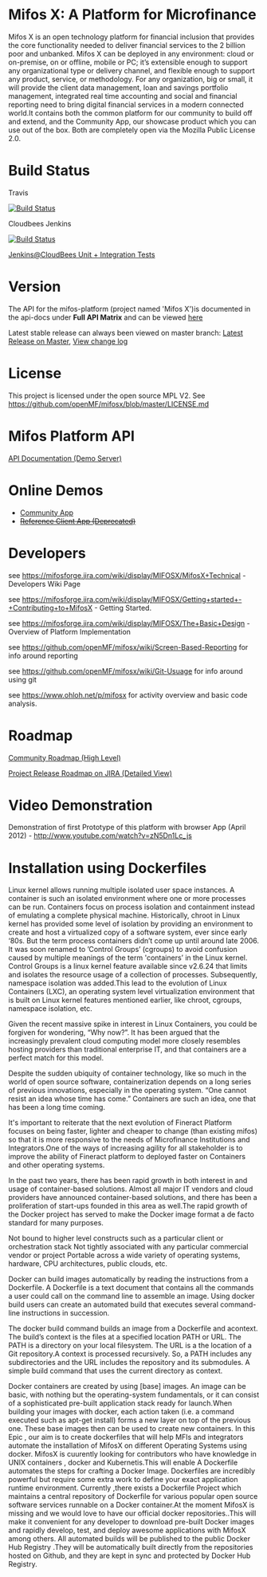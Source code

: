 Mifos X: A Platform for Microfinance
======

Mifos X is an open technology platform for financial inclusion that provides the core functionality needed to deliver financial services to the 2 billion poor and unbanked. Mifos X can be deployed in any environment: cloud or on-premise, on or offline, mobile or PC; it’s extensible enough to support any organizational type or delivery channel, and flexible enough to support any product, service, or methodology. For any organization, big or small, it will provide the client data management, loan and savings portfolio management, integrated real time accounting and social and financial reporting need to bring digital financial services in a modern connected world.It contains both the common platform for our community to build off and extend, and the Community App, our showcase product which you can use out of the box. Both are completely open via the Mozilla Public License 2.0.


Build Status
============

Travis

[![Build
Status](https://travis-ci.org/openMF/mifosx.png?branch=master)](https://travis-ci.org/openMF/mifosx)

Cloudbees Jenkins

[![Build
Status](https://openmf.ci.cloudbees.com/job/MIFOSX%20INTEGRATION%20TEST/badge/icon)](https://openmf.ci.cloudbees.com/job/MIFOSX%20INTEGRATION%20TEST/)

<a target="_blank" href="https://openmf.ci.cloudbees.com/job/MIFOSX%20INTEGRATION%20TEST/"  title="Jenkins@CloudBees">Jenkins@CloudBees Unit + Integration Tests</a>


Version
==========

The API for the mifos-platform (project named 'Mifos X')is documented in the api-docs under <b>Full API Matrix</b> and can be viewed <a target="_blank" href="https://demo.openmf.org/api-docs/apiLive.htm" title="API Documentation"> here
</a>

Latest stable release can always been viewed on master branch: <a target="_blank" href="https://github.com/openMF/mifosx/tree/master" title="Latest Release">Latest Release on Master</a>, <a target="_blank" href="https://github.com/openMF/mifosx/blob/master/CHANGELOG.md" title="Latest release change log">View change log</a>

License
=============

This project is licensed under the open source MPL V2. See https://github.com/openMF/mifosx/blob/master/LICENSE.md

Mifos Platform API
=====================

<a target="_blank" href="https://demo.openmf.org/api-docs/apiLive.htm" title="mifos platform api">API Documentation (Demo Server)</a>


Online Demos
=============================

* <a target="_blank" href="https://demo.openmf.org" title="Reference Client App">Community App</a>
* ~~<a target="_blank" href="https://demo.openmf.org/old/" title="Community App">Reference Client App (Deprecated)</a>~~

Developers
==========
see https://mifosforge.jira.com/wiki/display/MIFOSX/MifosX+Technical - Developers Wiki Page

see https://mifosforge.jira.com/wiki/display/MIFOSX/Getting+started+-+Contributing+to+MifosX  - Getting Started.

see https://mifosforge.jira.com/wiki/display/MIFOSX/The+Basic+Design - Overview of Platform Implementation

see https://github.com/openMF/mifosx/wiki/Screen-Based-Reporting for info around reporting

see https://github.com/openMF/mifosx/wiki/Git-Usuage for info around using git

see https://www.ohloh.net/p/mifosx for activity overview and basic code analysis.

Roadmap
==============

<a target="_blank" href="http://goo.gl/IXS9Q" title="Community Roadmap (High Level)">Community Roadmap (High Level)</a>

<a target="_blank" href="https://mifosforge.jira.com/browse/MIFOSX#selectedTab=com.atlassian.jira.plugin.system.project%3Aroadmap-panel" 
   title="Project Release Roadmap on JIRA (Detailed View)">Project Release Roadmap on JIRA (Detailed View)</a>

Video Demonstration
===============

Demonstration of first Prototype of this platform with browser App (April 2012) - http://www.youtube.com/watch?v=zN5Dn1Lc_js

Installation using Dockerfiles
==============================

Linux kernel allows running multiple isolated user space instances. A container is such an isolated environment where one or more processes can be run. Containers focus on process isolation and containment instead of emulating a complete physical machine. Historically, chroot in Linux kernel has provided some level of isolation by providing an environment to create and host a virtualized copy of a software system, ever since early ‘80s. But the term process containers didn’t come up until around late 2006. It was soon renamed to ’Control Groups’ (cgroups) to avoid confusion caused by multiple meanings of the term 'containers’ in the Linux kernel. Control Groups is a linux kernel feature available since v2.6.24 that limits and isolates the resource usage of a collection of processes. Subsequently, namespace isolation was added.This lead to the evolution of Linux Containers (LXC), an operating system level virtualization environment that is built on Linux kernel features mentioned earlier, like chroot, cgroups, namespace isolation, etc.


Given the recent massive spike in interest in Linux Containers, you could be forgiven for wondering, “Why now?”. It has been argued that the increasingly prevalent cloud computing model more closely resembles hosting providers than traditional enterprise IT, and that containers are a perfect match for this model.

Despite the sudden ubiquity of container technology, like so much in the world of open source software, containerization depends on a long series of previous innovations, especially in the operating system. “One cannot resist an idea whose time has come.” Containers are such an idea, one that has been a long time coming.

It's important to reiterate that the next evolution of Fineract Platform focuses on being faster, lighter and cheaper to change (than existing mifos) so that it is more responsive to the needs of Microfinance Institutions and Integrators.One of the ways of increasing agility for all stakeholder is to improve the ability of Fineract platform to deployed faster on Containers and other operating systems.


In the past two years, there has been rapid growth in both interest in and usage of container-based solutions. Almost all major IT vendors and cloud providers have announced container-based solutions, and there has been a proliferation of start-ups founded in this area as well.The rapid growth of the Docker project has served to make the Docker image format a de facto standard for many purposes.


Not bound to higher level constructs such as a particular client or orchestration stack
Not tightly associated with any particular commercial vendor or project
Portable across a wide variety of operating systems, hardware, CPU architectures, public clouds, etc.

Docker can build images automatically by reading the instructions from a Dockerfile. A Dockerfile is a text document that contains all the commands a user could call on the command line to assemble an image. Using docker build users can create an automated build that executes several command-line instructions in succession.

The docker build command builds an image from a Dockerfile and acontext. The build’s context is the files at a specified location PATH or URL. The PATH is a directory on your local filesystem. The URL is a the location of a Git repository.A context is processed recursively. So, a PATH includes any subdirectories and the URL includes the repository and its submodules. A simple build command that uses the current directory as context.

Docker containers are created by using [base] images. An image can be basic, with nothing but the operating-system fundamentals, or it can consist of a sophisticated pre-built application stack ready for launch.When building your images with docker, each action taken (i.e. a command executed such as apt-get install) forms a new layer on top of the previous one. These base images then can be used to create new containers.
In this Epic , our aim is to create dockerfiles that will help MFIs and integrators automate the installation of MifosX on different Operating Systems using docker.
MifosX is cuurently looking for contributors who have knowledge in UNIX containers , docker and Kubernetis.This will enable 
A Dockerfile automates the steps for crafting a Docker Image. Dockerfiles are incredibly powerful but require some extra work to define your exact application runtime environment. Currently ,there exists a Dockerfile Project which maintains a central repository of Dockerfile for various popular open source software services runnable on a Docker container.At the moment MifosX is missing and we would love to have our official docker repositories..This will make it convenient for any developer to download pre-built Docker images and rapidly develop, test, and deploy awesome applications with MifosX among others. All automated builds will be published to the public Docker Hub Registry .They will be automatically built directly from the repositories hosted on Github, and they are kept in sync and protected by Docker Hub Registry.

